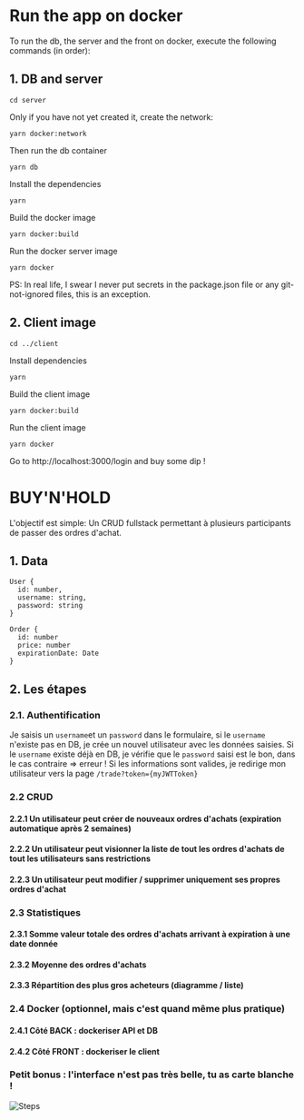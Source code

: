 # Run the app on docker

To run the db, the server and the front on docker, execute the following commands (in order):

## 1. DB and server

```shell
cd server
```

Only if you have not yet created it, create the network:

```shell
yarn docker:network
```

Then run the db container

```shell
yarn db
```

Install the dependencies

```shell
yarn
```

Build the docker image

```shell
yarn docker:build
```

Run the docker server image

```shell
yarn docker
```

PS: In real life, I swear I never put secrets in the package.json file or any git-not-ignored files, this is an exception.

## 2. Client image

```shell
cd ../client
```
Install dependencies

```shell
yarn
```

Build the client image

```shell
yarn docker:build
```

Run the client image

```shell
yarn docker
```

Go to http://localhost:3000/login and buy some dip !

# BUY'N'HOLD

L'objectif est simple: Un CRUD fullstack permettant à plusieurs participants de passer des ordres d'achat.

## 1. Data

```
User {
  id: number,
  username: string,
  password: string
}

Order {
  id: number
  price: number
  expirationDate: Date
}
```

## 2. Les étapes

### 2.1. Authentification

Je saisis un `username`et un `password` dans le formulaire, si le `username` n'existe pas en DB, je crée un nouvel utilisateur avec les données saisies. Si le `username` existe déjà en DB, je vérifie que le `password` saisi est le bon, dans le cas contraire => erreur ! Si les informations sont valides, je redirige mon utilisateur vers la page `/trade?token={myJWTToken}`

### 2.2 CRUD

#### 2.2.1 Un utilisateur peut créer de nouveaux ordres d'achats (expiration automatique après 2 semaines)

#### 2.2.2 Un utilisateur peut visionner la liste de tout les ordres d'achats de tout les utilisateurs sans restrictions

#### 2.2.3 Un utilisateur peut modifier / supprimer uniquement ses propres ordres d'achat

### 2.3 Statistiques

#### 2.3.1 Somme valeur totale des ordres d'achats arrivant à expiration à une date donnée

#### 2.3.2 Moyenne des ordres d'achats

#### 2.3.3 Répartition des plus gros acheteurs (diagramme / liste)

### 2.4 Docker (optionnel, mais c'est quand même plus pratique)

#### 2.4.1 Côté BACK : dockeriser API et DB

#### 2.4.2 Côté FRONT : dockeriser le client

### Petit bonus : l'interface n'est pas très belle, tu as carte blanche !

![Steps](https://i.imgur.com/Oi1QDgI.png)
